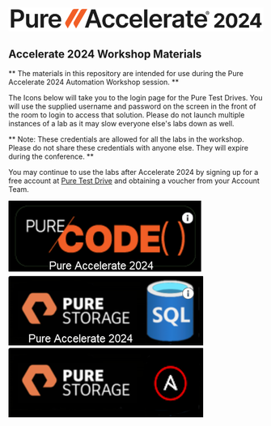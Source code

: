 ![Accelerate 2024](/img/accelerate-2024-white.png)

## Accelerate 2024 Workshop Materials

** The materials in this repository are intended for use during the Pure Accelerate 2024 Automation Workshop session. **

The Icons below will take you to the login page for the Pure Test Drives. You will use the supplied username and password on the screen in the front of the room to login to access that solution. Please do not launch multiple instances of a lab as it may slow everyone else's labs down as well.

** Note: These credentials are allowed for all the labs in the workshop. Please do not share these credentials with anyone else. They will expire during the conference. **

You may continue to use the labs after Accelerate 2024 by signing up for a free account at [Pure Test Drive](https://www.purestorage.com/products/flasharray-x/test-drive.html) and obtaining a voucher from your Account Team.

[![FA-FB-Config-Drift](/img/fa-fb-config-drift.png)](https://testdrive.purestorage.com/voucher/hKCyOFGGGlrDiPeT7j9TWBtlcP4)  
[![SQL](/img/sql.png)](https://testdrive.purestorage.com/voucher/mllhAPkDl8zt7EEbYFpfHWxEcw)  
[![Automating FlashArray with Ansible](/img/ansible-fa.png)](https://testdrive.purestorage.com/voucher/qM92SOvg9uS002t8iY3Dr0k9JM)  

